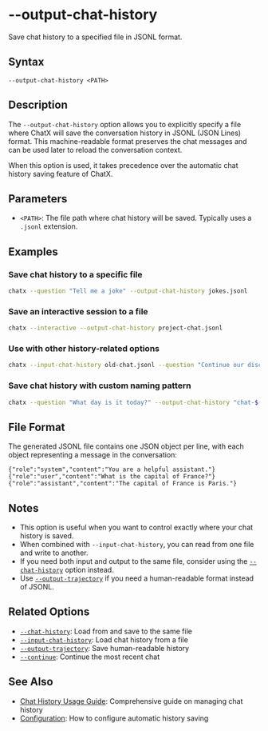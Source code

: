 # --output-chat-history

Save chat history to a specified file in JSONL format.

## Syntax

```
--output-chat-history <PATH>
```

## Description

The `--output-chat-history` option allows you to explicitly specify a file where ChatX will save the conversation history in JSONL (JSON Lines) format. This machine-readable format preserves the chat messages and can be used later to reload the conversation context.

When this option is used, it takes precedence over the automatic chat history saving feature of ChatX.

## Parameters

- `<PATH>`: The file path where chat history will be saved. Typically uses a `.jsonl` extension.

## Examples

### Save chat history to a specific file

```bash
chatx --question "Tell me a joke" --output-chat-history jokes.jsonl
```

### Save an interactive session to a file

```bash
chatx --interactive --output-chat-history project-chat.jsonl
```

### Use with other history-related options

```bash
chatx --input-chat-history old-chat.jsonl --question "Continue our discussion" --output-chat-history new-chat.jsonl
```

### Save chat history with custom naming pattern

```bash
chatx --question "What day is it today?" --output-chat-history "chat-$(date +%Y-%m-%d).jsonl"
```

## File Format

The generated JSONL file contains one JSON object per line, with each object representing a message in the conversation:

```jsonl
{"role":"system","content":"You are a helpful assistant."}
{"role":"user","content":"What is the capital of France?"}
{"role":"assistant","content":"The capital of France is Paris."}
```

## Notes

- This option is useful when you want to control exactly where your chat history is saved.
- When combined with `--input-chat-history`, you can read from one file and write to another.
- If you need both input and output to the same file, consider using the [`--chat-history`](chat-history.md) option instead.
- Use [`--output-trajectory`](output-trajectory.md) if you need a human-readable format instead of JSONL.

## Related Options

- [`--chat-history`](chat-history.md): Load from and save to the same file
- [`--input-chat-history`](input-chat-history.md): Load chat history from a file
- [`--output-trajectory`](output-trajectory.md): Save human-readable history
- [`--continue`](continue.md): Continue the most recent chat

## See Also

- [Chat History Usage Guide](../../../usage/chat-history.md): Comprehensive guide on managing chat history
- [Configuration](../../../usage/configuration.md): How to configure automatic history saving